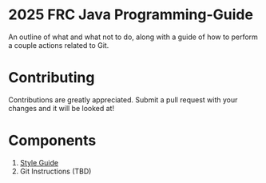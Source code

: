 # 2025 FRC Java Programming-Guide
An outline of what and what not to do, along with a guide of how to perform a couple actions related to Git.

# Contributing
Contributions are greatly appreciated. Submit a pull request with your changes and it will be looked at!

# Components
1. [Style Guide](https://github.com/7022AceRobotics/2024-25-FRC-Programming-Guide/blob/main/info/README.md)
2. Git Instructions (TBD)
